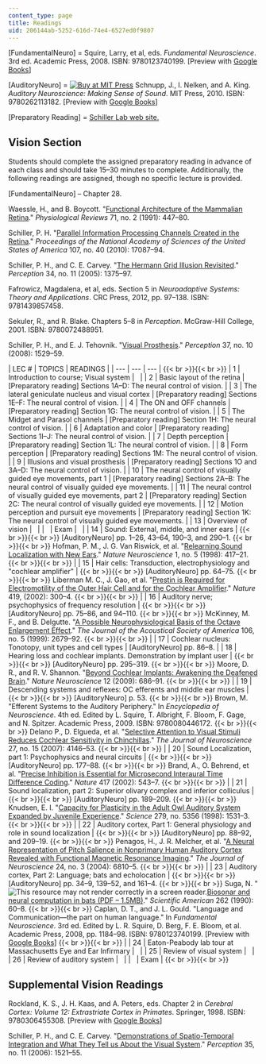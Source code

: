 ```yaml
---
content_type: page
title: Readings
uid: 206144ab-5252-616d-74e4-6527ed0f9807
---
```


\[FundamentalNeuro\] = Squire, Larry, et al, eds. _Fundamental Neuroscience_. 3rd ed. Academic Press, 2008. ISBN: 9780123740199. \[Preview with [Google Books](http://books.google.com/books?id=AEmEn-_hD9IC&pg=PAfrontcover)\]

\[AuditoryNeuro\] = [![Buy at MIT Press](/images/mp_logo.gif)](https://mitpress.mit.edu/9780262113182) Schnupp, J., I. Nelken, and A. King. _Auditory Neuroscience: Making Sense of Sound_. MIT Press, 2010. ISBN: 9780262113182. \[Preview with [Google Books](http://books.google.com/books?id=xbG4R8uHsG8C&pg=PAfrontcover)\]

\[Preparatory Reading\] = [Schiller Lab web site.](http://web.mit.edu/bcs/schillerlab/)

Vision Section
--------------

Students should complete the assigned preparatory reading in advance of each class and should take 15–30 minutes to complete. Additionally, the following readings are assigned, though no specific lecture is provided.

\[FundamentalNeuro\] – Chapter 28.

Waessle, H., and B. Boycott. "[Functional Architecture of the Mammalian Retina](https://www.physiology.org/doi/abs/10.1152/physrev.1991.71.2.447)." _Physiological Reviews_ 71, no. 2 (1991): 447–80.

Schiller, P. H. "[Parallel Information Processing Channels Created in the Retina](http://dx.doi.org/10.1073/pnas.1011782107)." _Proceedings of the National Academy of Sciences of the United States of America_ 107, no. 40 (2010): 17087–94.

Schiller, P. H., and C. E. Carvey. "[The Hermann Grid Illusion Revisited](http://www.ncbi.nlm.nih.gov/pubmed/16355743)." _Perception_ 34, no. 11 (2005): 1375–97.

Fafrowicz, Magdalena, et al, eds. Section 5 in _Neuroadaptive Systems: Theory and Applications_. CRC Press, 2012, pp. 97–138. ISBN: 9781439857458.

Sekuler, R., and R. Blake. Chapters 5–8 in _Perception_. McGraw-Hill College, 2001. ISBN: 9780072488951.

Schiller, P. H., and E. J. Tehovnik. "[Visual Prosthesis](http://www.ncbi.nlm.nih.gov/pmc/articles/PMC2801810/)." _Perception_ 37, no. 10 (2008): 1529–59.

| LEC # | TOPICS | READINGS |
| --- | --- | --- | {{< br >}}{{< br >}} | 1 | Introduction to course; Visual system | &nbsp; |
| 2 | Basic layout of the retina | \[Preparatory reading\] Sections 1A–D: The neural control of vision. |
| 3 | The lateral geniculate nucleus and visual cortex | \[Preparatory reading\] Sections 1E–F: The neural control of vision. |
| 4 | The ON and OFF channels | \[Preparatory reading\] Section 1G: The neural control of vision. |
| 5 | The Midget and Parasol channels | \[Preparatory reading\] Section 1H: The neural control of vision. |
| 6 | Adaptation and color | \[Preparatory reading\] Sections 1I–J: The neural control of vision. |
| 7 | Depth perception | \[Preparatory reading\] Section 1L: The neural control of vision. |
| 8 | Form perception | \[Preparatory reading\] Sections 1M: The neural control of vision. |
| 9 | Illusions and visual prosthesis | \[Preparatory reading\] Sections 1O and 3A–D: The neural control of vision. |
| 10 | The neural control of visually guided eye movements, part 1 | \[Preparatory reading\] Sections 2A–B: The neural control of visually guided eye movements. |
| 11 | The neural control of visually guided eye movements, part 2 | \[Preparatory reading\] Section 2C: The neural control of visually guided eye movements. |
| 12 | Motion perception and pursuit eye movements | \[Preparatory reading\] Section 1K: The neural control of visually guided eye movements. |
| 13 | Overview of vision | &nbsp; |
| &nbsp; | Exam | &nbsp; |
| 14 | Sound: External, middle, and inner ears |  {{< br >}}{{< br >}} \[AuditoryNeuro\] pp. 1–26, 43–64, 190–3, and 290–1. {{< br >}}{{< br >}} Hofman, P. M., J. G. Van Riswick, et al. "[Relearning Sound Localization with New Ears](http://www.nature.com/neuro/journal/v1/n5/full/nn0998_417.html)." _Nature Neuroscience_ 1, no. 5 (1998): 417–21. {{< br >}}{{< br >}}  |
| 15 | Hair cells: Transduction, electrophysiology and "cochlear amplifier" |  {{< br >}}{{< br >}} \[AuditoryNeuro\] pp. 64–75. {{< br >}}{{< br >}} Liberman M. C., J. Gao, et al. "[Prestin is Required for Electromotility of the Outer Hair Cell and for the Cochlear Amplifier](http://dx.doi.org/10.1038/nature01059)." _Nature_ 419, (2002): 300–4. {{< br >}}{{< br >}}  |
| 16 | Auditory nerve; psychophysics of frequency resolution |  {{< br >}}{{< br >}} \[AuditoryNeuro\] pp. 75–86, and 94–110. {{< br >}}{{< br >}} McKinney, M. F., and B. Delgutte. "[A Possible Neurophysiological Basis of the Octave Enlargement Effect](http://www.ncbi.nlm.nih.gov/pmc/articles/PMC2346780/)." _The Journal of the Acoustical Society of America_ 106, no. 5 (1999): 2679–92. {{< br >}}{{< br >}}  |
| 17 | Cochlear nucleus: Tonotopy, unit types and cell types | \[AuditoryNeuro\] pp. 86–8. |
| 18 | Hearing loss and cochlear implants. Demonstration by implant user |  {{< br >}}{{< br >}} \[AuditoryNeuro\] pp. 295–319. {{< br >}}{{< br >}} Moore, D. R., and R. V. Shannon. "[Beyond Cochlear Implants: Awakening the Deafened Brain](http://dx.doi.org/10.1038/nn.2326)." _Nature Neuroscience_ 12 (2009): 686–91. {{< br >}}{{< br >}}  |
| 19 | Descending systems and reflexes: OC efferents and middle ear muscles |  {{< br >}}{{< br >}} \[AuditoryNeuro\] p. 53. {{< br >}}{{< br >}} Brown, M. "Efferent Systems to the Auditory Periphery." In _Encyclopedia of Neuroscience_. 4th ed. Edited by L. Squire, T. Albright, F. Bloom, F. Gage, and N. Spitzer. Academic Press, 2009. ISBN: 9780080446172. {{< br >}}{{< br >}} Delano P., D. Elgueda, et al. "[Selective Attention to Visual Stimuli Reduces Cochlear Sensitivity in Chinchillas](http://dx.doi.org/10.1523/JNEUROSCI.3702-06.2007)." _The_ _Journal of Neuroscience_ 27, no. 15 (2007): 4146–53. {{< br >}}{{< br >}}  |
| 20 | Sound Localization, part 1: Psychophysics and neural circuits |  {{< br >}}{{< br >}} \[AuditoryNeuro\] pp. 177–88. {{< br >}}{{< br >}} Brand, A., O. Behrend, et al. "[Precise Inhibition is Essential for Microsecond Interaural Time Difference Coding](http://dx.doi.org/10.1038/417543a)." _Nature_ 417 (2002): 543–7. {{< br >}}{{< br >}}  |
| 21 | Sound localization, part 2: Superior olivary complex and inferior colliculus |  {{< br >}}{{< br >}} \[AuditoryNeuro\] pp. 189–209. {{< br >}}{{< br >}} Knudsen, E. I. "[Capacity for Plasticity in the Adult Owl Auditory System Expanded by Juvenile Experience](http://dx.doi.org/10.1126/science.279.5356.1531)." _Science_ 279, no. 5356 (1998): 1531–3. {{< br >}}{{< br >}}  |
| 22 | Auditory cortex, Part 1: General physiology and role in sound localization |  {{< br >}}{{< br >}} \[AuditoryNeuro\] pp. 88–92, and 209–19. {{< br >}}{{< br >}} Penagos, H., J. R. Melcher, et al. "[A Neural Representation of Pitch Salience in Nonprimary Human Auditory Cortex Revealed with Functional Magnetic Resonance Imaging](http://dx.doi.org/10.1523/JNEUROSCI.0383-04.2004)." _The Journal of Neuroscience_ 24, no. 3 (2004): 6810–5. {{< br >}}{{< br >}}  |
| 23 | Auditory cortex, Part 2: Language; bats and echolocation |  {{< br >}}{{< br >}} \[AuditoryNeuro\] pp. 34–9, 139–52, and 161–4. {{< br >}}{{< br >}} Suga, N. "![This resource may not render correctly in a screen reader.](/images/inacessible.gif)[Biosonar and neural computation in bats (PDF – 1.5MB)](http://www.cog.brown.edu/courses/cg195/pdf_files/CG195Suga90.pdf)." _Scientific American_ 262 (1990): 60–8. {{< br >}}{{< br >}} Caplan, D. T., and J. L. Gould. "Language and Communication—the part on human language." In _Fundamental Neuroscience_. 3rd ed. Edited by L. R. Squire, D. Berg, F. E. Bloom, et al. Academic Press, 2008, pp. 1184–98. ISBN: 9780123740199. \[Preview with [Google Books](http://books.google.com/books?id=GOxrtYzmixcC&pg=PA1184=onepage)\] {{< br >}}{{< br >}}  |
| 24 | Eaton-Peabody lab tour at Massachusetts Eye and Ear Infirmary | &nbsp; |
| 25 | Review of visual system | &nbsp; |
| 26 | Review of auditory system | &nbsp; |
| &nbsp; | Exam |  {{< br >}}{{< br >}}  

Supplemental Vision Readings
----------------------------

Rockland, K. S., J. H. Kaas, and A. Peters, eds. Chapter 2 in _Cerebral Cortex: Volume 12: Extrastriate Cortex in Primates_. Springer, 1998. ISBN: 9780306455308. \[Preview with [Google Books](http://books.google.com/books?id=PLLmPLsbMpsC&pg=PA59#v=onepage)\]

Schiller, P. H., and C. E. Carvey. "[Demonstrations of Spatio-Temporal Integration and What They Tell us About the Visual System](http://dx.doi.org/10.1068/p5564)." _Perception_ 35, no. 11 (2006): 1521–55.